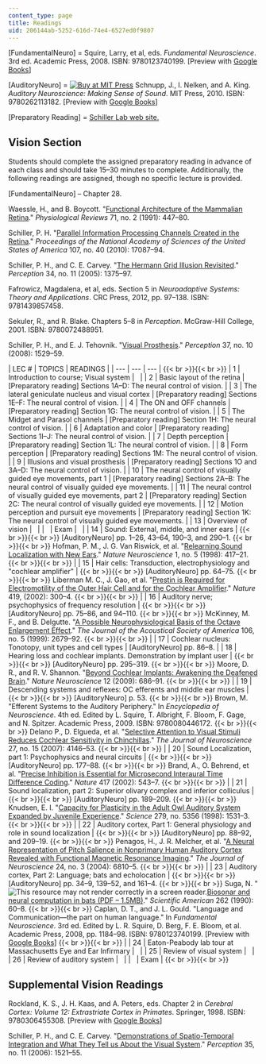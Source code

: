 ```yaml
---
content_type: page
title: Readings
uid: 206144ab-5252-616d-74e4-6527ed0f9807
---
```


\[FundamentalNeuro\] = Squire, Larry, et al, eds. _Fundamental Neuroscience_. 3rd ed. Academic Press, 2008. ISBN: 9780123740199. \[Preview with [Google Books](http://books.google.com/books?id=AEmEn-_hD9IC&pg=PAfrontcover)\]

\[AuditoryNeuro\] = [![Buy at MIT Press](/images/mp_logo.gif)](https://mitpress.mit.edu/9780262113182) Schnupp, J., I. Nelken, and A. King. _Auditory Neuroscience: Making Sense of Sound_. MIT Press, 2010. ISBN: 9780262113182. \[Preview with [Google Books](http://books.google.com/books?id=xbG4R8uHsG8C&pg=PAfrontcover)\]

\[Preparatory Reading\] = [Schiller Lab web site.](http://web.mit.edu/bcs/schillerlab/)

Vision Section
--------------

Students should complete the assigned preparatory reading in advance of each class and should take 15–30 minutes to complete. Additionally, the following readings are assigned, though no specific lecture is provided.

\[FundamentalNeuro\] – Chapter 28.

Waessle, H., and B. Boycott. "[Functional Architecture of the Mammalian Retina](https://www.physiology.org/doi/abs/10.1152/physrev.1991.71.2.447)." _Physiological Reviews_ 71, no. 2 (1991): 447–80.

Schiller, P. H. "[Parallel Information Processing Channels Created in the Retina](http://dx.doi.org/10.1073/pnas.1011782107)." _Proceedings of the National Academy of Sciences of the United States of America_ 107, no. 40 (2010): 17087–94.

Schiller, P. H., and C. E. Carvey. "[The Hermann Grid Illusion Revisited](http://www.ncbi.nlm.nih.gov/pubmed/16355743)." _Perception_ 34, no. 11 (2005): 1375–97.

Fafrowicz, Magdalena, et al, eds. Section 5 in _Neuroadaptive Systems: Theory and Applications_. CRC Press, 2012, pp. 97–138. ISBN: 9781439857458.

Sekuler, R., and R. Blake. Chapters 5–8 in _Perception_. McGraw-Hill College, 2001. ISBN: 9780072488951.

Schiller, P. H., and E. J. Tehovnik. "[Visual Prosthesis](http://www.ncbi.nlm.nih.gov/pmc/articles/PMC2801810/)." _Perception_ 37, no. 10 (2008): 1529–59.

| LEC # | TOPICS | READINGS |
| --- | --- | --- | {{< br >}}{{< br >}} | 1 | Introduction to course; Visual system | &nbsp; |
| 2 | Basic layout of the retina | \[Preparatory reading\] Sections 1A–D: The neural control of vision. |
| 3 | The lateral geniculate nucleus and visual cortex | \[Preparatory reading\] Sections 1E–F: The neural control of vision. |
| 4 | The ON and OFF channels | \[Preparatory reading\] Section 1G: The neural control of vision. |
| 5 | The Midget and Parasol channels | \[Preparatory reading\] Section 1H: The neural control of vision. |
| 6 | Adaptation and color | \[Preparatory reading\] Sections 1I–J: The neural control of vision. |
| 7 | Depth perception | \[Preparatory reading\] Section 1L: The neural control of vision. |
| 8 | Form perception | \[Preparatory reading\] Sections 1M: The neural control of vision. |
| 9 | Illusions and visual prosthesis | \[Preparatory reading\] Sections 1O and 3A–D: The neural control of vision. |
| 10 | The neural control of visually guided eye movements, part 1 | \[Preparatory reading\] Sections 2A–B: The neural control of visually guided eye movements. |
| 11 | The neural control of visually guided eye movements, part 2 | \[Preparatory reading\] Section 2C: The neural control of visually guided eye movements. |
| 12 | Motion perception and pursuit eye movements | \[Preparatory reading\] Section 1K: The neural control of visually guided eye movements. |
| 13 | Overview of vision | &nbsp; |
| &nbsp; | Exam | &nbsp; |
| 14 | Sound: External, middle, and inner ears |  {{< br >}}{{< br >}} \[AuditoryNeuro\] pp. 1–26, 43–64, 190–3, and 290–1. {{< br >}}{{< br >}} Hofman, P. M., J. G. Van Riswick, et al. "[Relearning Sound Localization with New Ears](http://www.nature.com/neuro/journal/v1/n5/full/nn0998_417.html)." _Nature Neuroscience_ 1, no. 5 (1998): 417–21. {{< br >}}{{< br >}}  |
| 15 | Hair cells: Transduction, electrophysiology and "cochlear amplifier" |  {{< br >}}{{< br >}} \[AuditoryNeuro\] pp. 64–75. {{< br >}}{{< br >}} Liberman M. C., J. Gao, et al. "[Prestin is Required for Electromotility of the Outer Hair Cell and for the Cochlear Amplifier](http://dx.doi.org/10.1038/nature01059)." _Nature_ 419, (2002): 300–4. {{< br >}}{{< br >}}  |
| 16 | Auditory nerve; psychophysics of frequency resolution |  {{< br >}}{{< br >}} \[AuditoryNeuro\] pp. 75–86, and 94–110. {{< br >}}{{< br >}} McKinney, M. F., and B. Delgutte. "[A Possible Neurophysiological Basis of the Octave Enlargement Effect](http://www.ncbi.nlm.nih.gov/pmc/articles/PMC2346780/)." _The Journal of the Acoustical Society of America_ 106, no. 5 (1999): 2679–92. {{< br >}}{{< br >}}  |
| 17 | Cochlear nucleus: Tonotopy, unit types and cell types | \[AuditoryNeuro\] pp. 86–8. |
| 18 | Hearing loss and cochlear implants. Demonstration by implant user |  {{< br >}}{{< br >}} \[AuditoryNeuro\] pp. 295–319. {{< br >}}{{< br >}} Moore, D. R., and R. V. Shannon. "[Beyond Cochlear Implants: Awakening the Deafened Brain](http://dx.doi.org/10.1038/nn.2326)." _Nature Neuroscience_ 12 (2009): 686–91. {{< br >}}{{< br >}}  |
| 19 | Descending systems and reflexes: OC efferents and middle ear muscles |  {{< br >}}{{< br >}} \[AuditoryNeuro\] p. 53. {{< br >}}{{< br >}} Brown, M. "Efferent Systems to the Auditory Periphery." In _Encyclopedia of Neuroscience_. 4th ed. Edited by L. Squire, T. Albright, F. Bloom, F. Gage, and N. Spitzer. Academic Press, 2009. ISBN: 9780080446172. {{< br >}}{{< br >}} Delano P., D. Elgueda, et al. "[Selective Attention to Visual Stimuli Reduces Cochlear Sensitivity in Chinchillas](http://dx.doi.org/10.1523/JNEUROSCI.3702-06.2007)." _The_ _Journal of Neuroscience_ 27, no. 15 (2007): 4146–53. {{< br >}}{{< br >}}  |
| 20 | Sound Localization, part 1: Psychophysics and neural circuits |  {{< br >}}{{< br >}} \[AuditoryNeuro\] pp. 177–88. {{< br >}}{{< br >}} Brand, A., O. Behrend, et al. "[Precise Inhibition is Essential for Microsecond Interaural Time Difference Coding](http://dx.doi.org/10.1038/417543a)." _Nature_ 417 (2002): 543–7. {{< br >}}{{< br >}}  |
| 21 | Sound localization, part 2: Superior olivary complex and inferior colliculus |  {{< br >}}{{< br >}} \[AuditoryNeuro\] pp. 189–209. {{< br >}}{{< br >}} Knudsen, E. I. "[Capacity for Plasticity in the Adult Owl Auditory System Expanded by Juvenile Experience](http://dx.doi.org/10.1126/science.279.5356.1531)." _Science_ 279, no. 5356 (1998): 1531–3. {{< br >}}{{< br >}}  |
| 22 | Auditory cortex, Part 1: General physiology and role in sound localization |  {{< br >}}{{< br >}} \[AuditoryNeuro\] pp. 88–92, and 209–19. {{< br >}}{{< br >}} Penagos, H., J. R. Melcher, et al. "[A Neural Representation of Pitch Salience in Nonprimary Human Auditory Cortex Revealed with Functional Magnetic Resonance Imaging](http://dx.doi.org/10.1523/JNEUROSCI.0383-04.2004)." _The Journal of Neuroscience_ 24, no. 3 (2004): 6810–5. {{< br >}}{{< br >}}  |
| 23 | Auditory cortex, Part 2: Language; bats and echolocation |  {{< br >}}{{< br >}} \[AuditoryNeuro\] pp. 34–9, 139–52, and 161–4. {{< br >}}{{< br >}} Suga, N. "![This resource may not render correctly in a screen reader.](/images/inacessible.gif)[Biosonar and neural computation in bats (PDF – 1.5MB)](http://www.cog.brown.edu/courses/cg195/pdf_files/CG195Suga90.pdf)." _Scientific American_ 262 (1990): 60–8. {{< br >}}{{< br >}} Caplan, D. T., and J. L. Gould. "Language and Communication—the part on human language." In _Fundamental Neuroscience_. 3rd ed. Edited by L. R. Squire, D. Berg, F. E. Bloom, et al. Academic Press, 2008, pp. 1184–98. ISBN: 9780123740199. \[Preview with [Google Books](http://books.google.com/books?id=GOxrtYzmixcC&pg=PA1184=onepage)\] {{< br >}}{{< br >}}  |
| 24 | Eaton-Peabody lab tour at Massachusetts Eye and Ear Infirmary | &nbsp; |
| 25 | Review of visual system | &nbsp; |
| 26 | Review of auditory system | &nbsp; |
| &nbsp; | Exam |  {{< br >}}{{< br >}}  

Supplemental Vision Readings
----------------------------

Rockland, K. S., J. H. Kaas, and A. Peters, eds. Chapter 2 in _Cerebral Cortex: Volume 12: Extrastriate Cortex in Primates_. Springer, 1998. ISBN: 9780306455308. \[Preview with [Google Books](http://books.google.com/books?id=PLLmPLsbMpsC&pg=PA59#v=onepage)\]

Schiller, P. H., and C. E. Carvey. "[Demonstrations of Spatio-Temporal Integration and What They Tell us About the Visual System](http://dx.doi.org/10.1068/p5564)." _Perception_ 35, no. 11 (2006): 1521–55.